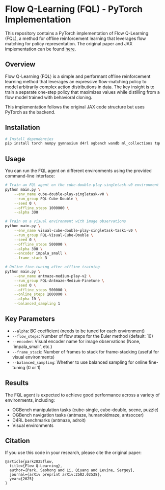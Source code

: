 # Flow Q-Learning (FQL) - PyTorch Implementation

This repository contains a PyTorch implementation of Flow Q-Learning (FQL), a method for offline reinforcement learning that leverages flow matching for policy representation. The original paper and JAX implementation can be found [here](https://arxiv.org/abs/2502.02538).

## Overview

Flow Q-Learning (FQL) is a simple and performant offline reinforcement learning method that leverages an expressive flow-matching policy to model arbitrarily complex action distributions in data. The key insight is to train a separate one-step policy that maximizes values while distilling from a flow model trained with behavioral cloning.

This implementation follows the original JAX code structure but uses PyTorch as the backend.

## Installation

```bash
# Install dependencies
pip install torch numpy gymnasium d4rl ogbench wandb ml_collections tqdm pillow
```

## Usage

You can run the FQL agent on different environments using the provided command-line interface:

```bash
# Train an FQL agent on the cube-double-play-singletask-v0 environment
python main.py \
    --env_name cube-double-play-singletask-v0 \
    --run_group FQL-Cube-Double \
    --seed 0 \
    --offline_steps 1000000 \
    --alpha 300

# Train on a visual environment with image observations
python main.py \
    --env_name visual-cube-double-play-singletask-task1-v0 \
    --run_group FQL-Visual-Cube-Double \
    --seed 0 \
    --offline_steps 500000 \
    --alpha 300 \
    --encoder impala_small \
    --frame_stack 3

# Online fine-tuning after offline training
python main.py \
    --env_name antmaze-medium-play-v2 \
    --run_group FQL-Antmaze-Medium-Finetune \
    --seed 0 \
    --offline_steps 500000 \
    --online_steps 1000000 \
    --alpha 10 \
    --balanced_sampling 1
```

## Key Parameters

- `--alpha`: BC coefficient (needs to be tuned for each environment)
- `--flow_steps`: Number of flow steps for the Euler method (default: 10)
- `--encoder`: Visual encoder name for image observations (None, 'impala_small', etc.)
- `--frame_stack`: Number of frames to stack for frame-stacking (useful for visual environments)
- `--balanced_sampling`: Whether to use balanced sampling for online fine-tuning (0 or 1)

## Results

The FQL agent is expected to achieve good performance across a variety of environments, including:
- OGBench manipulation tasks (cube-single, cube-double, scene, puzzle)
- OGBench navigation tasks (antmaze, humanoidmaze, antsoccer)
- D4RL benchmarks (antmaze, adroit)
- Visual environments

## Citation

If you use this code in your research, please cite the original paper:

```
@article{park2025flow,
  title={Flow Q-Learning},
  author={Park, Seohong and Li, Qiyang and Levine, Sergey},
  journal={arXiv preprint arXiv:2502.02538},
  year={2025}
}
```